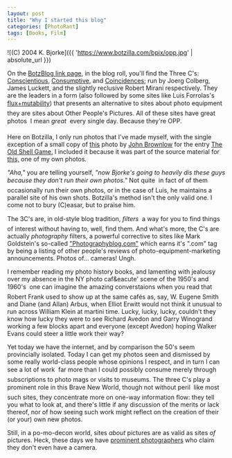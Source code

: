 ```yaml
---
layout: post
title: "Why I started this blog"
categories: [PhotoRant]
tags: [Books, Film]
---
```



![(C) 2004 K. Bjorke]({{ 'https://www.botzilla.com/bpix/opp.jpg' | absolute_url }})


On the <a href="/blog/archives.html">BotzBlog link page,</a> in the blog roll, you'll find the Three C's: <a href="http://www.jmcolberg.com/weblog/" target="_blank">Conscientious,</a> <a href="http://consumptive.org/weblog/blog.html" target="_blank">Consumptive,</a> and <a href="http://coincidences.typepad.com/" target="_blank">Coincidences;</a> run by Joerg Colberg, James Luckett, and the slightly reclusive Robert Mirani respectively. They are the leaders in a form (also followed by some sites like Luis Forrolas's <a href="http://farrolas.typepad.com/" target="_blank">flux+mutability</a>) that presents an alternative to sites about photo equipment &#151; they are sites about Other People's Pictures. All of these sites have great photos &#151; I mean <i>great</i> &#151; every single day. Because they're OPP.

<!--more-->
Here on Botzilla, I only run photos that I've made myself, with the single exception of a small copy of <a href="http://www.pinkheadedbug.com/misc/shell-original.jpg" target="_blank">this</a> photo by <a href="http://www.johnbrownlow.com/" target="_blank">John Brownlow</a> for the entry <a href="/blog/archives/000191.html">The Old Shell Game.</a> I included it because it was part of the source material for <a href="/journal/IMG_8184.html">this,</a> one of my own photos.

<i>"Aha,"</i> you are telling yourself, <i>"now Bjorke's going to heavily dis these guys because they don't run their own photos."</i> Not quite &#151; in fact of of them occasionally run their own photos, or in the case of Luis, he maintains a parallel site of his own shots. Botzilla's method isn't the only valid one. I come not to bury (C)easar, but to praise him.

The 3C's are, in old-style blog tradition, <i>filters</i> &#151; a way for you to find things of interest without having to, well, find them. And what's more, the C's are actually <i>photography</i> filters, a powerful corrective to sites like Mark Goldstein's so-called <a href="https://www.botzilla.com/photo/journal/IMG_8184.html" target="_blank">"Photographyblog.com"</a> which earns it's ".com" tag by being a listing of other people's reviews of photo-equipment-marketing announcements. Photos of... cameras! Ungh.

I remember reading my photo history books, and lamenting with jealousy over my absence in the NY photo caf&eacute' scene of the 1950's and 1960's &#151; one can imagine the amazing converstaions when you read that Robert Frank used to show up at the same caf&eacute;s as, say, W. Eugene Smith and Diane (and Allan) Arbus, when Elliot Erwitt would not think it unusual to run across William Klein at martini time. Lucky, lucky, lucky, couldn't they know how lucky they were to see Richard Avedon and Garry Winogrand working a few blocks apart and everyone (except Avedon) hoping Walker Evans could steer a little work their way?

Yet today we have the internet, and by comparison the 50's seem provincially isolated. Today I can get my photos seen and dismissed by some really world-class people whose opinions I respect, and in turn I can see a lot of work &#151; far more than I could possibly consume merely through subscriptions to photo mags or visits to museums. The three C's play a prominent role in this Brave New World, though not without peril &#151; like most such sites, they concentrate more on one-way information flow: they tell you what to look at, and there's little if any discussion of the merits or lack thereof, nor of how seeing such work might reflect on the creation of their (or your) own new photos.

Still, in a po-mo-decon world, sites <i>about</i> pictures are as valid as sites <i>of</i> pictures. Heck, these days we have <a href="http://www.jmcolberg.com/weblog/archives/000057.html" target="_blank">prominent photographers</a> who claim they don't even have a camera.
